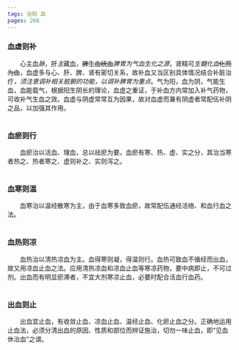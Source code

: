 ```yaml
---
tags: 治则 血
pages: 268
---
```

### 血虚则补
&emsp;&emsp;心主血<dfn>脉</dfn>，肝<dfn>主</dfn>藏血，~~脾生血统血~~<dfn>脾胃为气血生化之源</dfn>，肾精可<dfn>生髓化血</dfn>~~化而为血~~，血虚多与心、肝、脾、肾有密切关系，故补血又当区别具体情况结合补脏治疗<dfn>，须注意调补相关脏腑的功能，以调补脾胃为重点</dfn>。气为阳，血为阴，气能生血，血能载气，根据阳生阴长的理论，血虚之重证，于补血方内常加入补气药物，可收补气生血之效。血虚与阴虚常常互为因果，故对血虚而兼有阴虚者常配伍补阴之品，以加强其作用。<br></br>

### 血瘀则行
&emsp;&emsp;血瘀治以活血、理血，总以祛瘀为要。血瘀有寒、热、虚、实之分，其治当寒者热之、热者寒之、虚则补之、实则泻之。<br></br>

### 血寒则温
&emsp;&emsp;血寒治以温经散寒为主，由于血寒多致血瘀，故常配伍通经活络、和血行血之法。<br></br>

### 血热则凉
&emsp;&emsp;血热治以清热凉血为主。血得寒则凝，得温则行。血热可致血不循经而出血，故又用凉血止血之法。应用清热凉血和凉血止血等寒凉药物，要中病即止，不可过剂。出血而有明显瘀滞者，不宜大剂寒凉止血，必要时配合活血行血药。<br></br>

### 出血则止
&emsp;&emsp;出血宜止血，有收敛止血、凉血止血、温经止血、化瘀止血之分。正确地运用止血法，必须分清出血的原因、性质和部位而辨证施治，切勿一味止血，即“见血休治血”之谓。